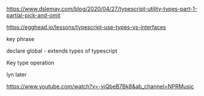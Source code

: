 https://www.dslemay.com/blog/2020/04/27/typescript-utility-types-part-1-partial-pick-and-omit



https://egghead.io/lessons/typescript-use-types-vs-interfaces



key phrase



declare global - extends types of typescript



Key type operation



lyn later

https://www.youtube.com/watch?v=-yiQbeB7Bk8&ab_channel=NPRMusic

